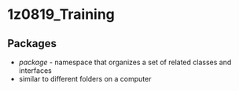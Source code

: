 # 1z0819_Training

## Packages
* *package* - namespace that organizes a set of related classes and interfaces
* similar to different folders on a computer